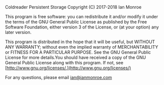 Coldreader Persistent Storage
Copyright (C) 2017-2018  Ian Monroe

This program is free software: you can redistribute it and/or modify
it under the terms of the GNU General Public License as published by
the Free Software Foundation, either version 3 of the License, or
(at your option) any later version.

This program is distributed in the hope that it will be useful,
but WITHOUT ANY WARRANTY; without even the implied warranty of
MERCHANTABILITY or FITNESS FOR A PARTICULAR PURPOSE.  See the
GNU General Public License for more details.You should have received a copy of the GNU General Public License
along with this program.  If not, see [http://www.gnu.org/licenses/.](http://www.gnu.org/licenses/)

For any questions, please email ian@ianmonroe.com

